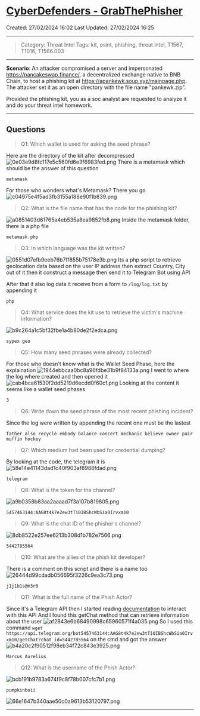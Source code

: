 # [CyberDefenders - GrabThePhisher](https://cyberdefenders.org/blueteam-ctf-challenges/grabthephisher/)
Created: 27/02/2024 16:02
Last Updated: 27/02/2024 16:25
* * *
>Category: Threat Intel
>Tags: kit, osint, phishing, threat intel, T1567, T1016, T1566.003
* * *
**Scenario**:
An attacker compromised a server and impersonated https://pancakeswap.finance/, a decentralized exchange native to BNB Chain, to host a phishing kit at https://apankewk.soup.xyz/mainpage.php. The attacker set it as an open directory with the file name "pankewk.zip". 

Provided the phishing kit, you as a soc analyst are requested to analyze it and do your threat intel homework.
* * *
## Questions
> Q1: Which wallet is used for asking the seed phrase?

Here are the directory of the kit after decompressed 
![0e03e9d8fc117e5c560fd6e3f6983fed.png](/resources/0e03e9d8fc117e5c560fd6e3f6983fed.png)
There is a metamask which should be the answer of this question
```
metamask
```

For those who wonders what's Metamask?
There you go
![c04975e4f5ad3fb3155a188e90f1b839.png](/resources/c04975e4f5ad3fb3155a188e90f1b839.png)

> Q2: What is the file name that has the code for the phishing kit?

![a0851403d61765a4eb535a8ea9852fb8.png](/resources/a0851403d61765a4eb535a8ea9852fb8.png)
Inside the metamask folder, there is a php file 
```
metamask.php
```

> Q3: In which language was the kit written?

![0551d07efb9eeb76b7ff855b75178e3b.png](/resources/0551d07efb9eeb76b7ff855b75178e3b.png)
Its a php script to retrieve geolocation data based on the user IP address then extract Country, City out of it then it construct a message then send it to Telegram Bot using API 

After that it also log data it receive from a form to `/log/log.txt` by appending it 

```
php
```

> Q4: What service does the kit use to retrieve the victim's machine information?

![b9c264a1c5bf32fbe1a4b80de2f2edca.png](/resources/b9c264a1c5bf32fbe1a4b80de2f2edca.png)
```
sypex geo
```

> Q5: How many seed phrases were already collected?

For those who doesn't know what is the Wallet Seed Phase, here the explaination
![1944ebbcaa0bc8a96fdbe31b9f84133a.png](/resources/1944ebbcaa0bc8a96fdbe31b9f84133a.png)
I went to where the log where created and then opened it
![cab4bca61530f2dd5219d6ecdd0f60cf.png](/resources/cab4bca61530f2dd5219d6ecdd0f60cf.png)
Looking at the content it seems like a wallet seed phases

```
3
```

> Q6: Write down the seed phrase of the most recent phishing incident?

Since the log were written by appending the recent one must be the lastest
```
father also recycle embody balance concert mechanic believe owner pair muffin hockey
```

> Q7: Which medium had been used for credential dumping?

By looking at the code, the telegram it is
![58e14e41143dad1c40f903af8988fdad.png](/resources/58e14e41143dad1c40f903af8988fdad.png)
```
telegram
```

> Q8: What is the token for the channel?

![a9b0358b83aa2aaaad7f3a107b819805.png](/resources/a9b0358b83aa2aaaad7f3a107b819805.png)
```
5457463144:AAG8t4k7e2ew3tTi0IBShcWbSia0Irvxm10
```

> Q9: What is the chat ID of the phisher's 
channel?

![8db8522e257ee6213b308d1b782e7566.png](/resources/8db8522e257ee6213b308d1b782e7566.png)
```
5442785564
```

> Q10: What are the allies of the phish kit developer?

There is a comment on this script and there is a name too
![26444d99cdadb056695f3226c9ea3c73.png](/resources/26444d99cdadb056695f3226c9ea3c73.png)
```
j1j1b1s@m3r0
```

> Q11: What is the full name of the Phish Actor?

Since it's a Telegram API then I started reading [documentation](https://core.telegram.org/bots/api#available-methods) to interact with this API
And I found this getChat method that can retrieve information about the user
![af2843e6b68490998c65960571f4a035.png](/resources/af2843e6b68490998c65960571f4a035.png)
So I used this command
`wget https://api.telegram.org/bot5457463144:AAG8t4k7e2ew3tTi0IBShcWbSia0Irvxm10/getChat?chat_id=5442785564` on the cmd and got the answer
![b4a20c2f90512f98eb34f72c843e3925.png](/resources/b4a20c2f90512f98eb34f72c843e3925.png)
```
Marcus Aurelius
```

> Q12: What is the username of the Phish Actor? 

![bcb191b9783a674f9c8f78b007cfc7b1.png](/resources/bcb191b9783a674f9c8f78b007cfc7b1.png)
```
pumpkinboii
```

![66e1647b340aae50c0a9613b53120797.png](/resources/66e1647b340aae50c0a9613b53120797.png)
* * *